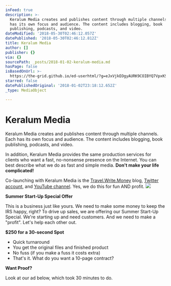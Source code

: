 ```yaml
---
inFeed: true
description: >-
  Keralum Media creates and publishes content through multiple channels. Each
  has its own focus and audience. The content includes blogging, book
  publishing, podcasts, and video.
dateModified: '2018-05-30T02:46:12.057Z'
datePublished: '2018-05-30T02:46:12.812Z'
title: Keralum Media
author: []
publisher: {}
via: {}
sourcePath: _posts/2018-01-02-keralum-media.md
hasPage: false
isBasedOnUrl: >-
  https://the-grid.github.io/ed-userhtml/?g=eJxVjkEOgyAURK9COIBYQ7VpxKSbXqAnQPiWn4KYD9W0py_RVZfzMm8yPU6kA7ANbXaKt7LmzAE-XVb83ErOEhnFXc5LugqxeP0BqlYMECsTg1jRQhRN18jLqauLu6-NkSyQ4iVr7-N2f3v_MAQwsxC_O5oKSgfaYHxhvv0Xh14cz4YfMrI4TA
starred: false
datePublishedOriginal: '2018-01-02T23:18:12.652Z'
_type: MediaObject

---
```

# Keralum Media

Keralum Media creates and publishes content through multiple channels. Each has its own focus and audience. The content includes blogging, book publishing, podcasts, and video.

In addition, Keralum Media provides the same production services for clients who want a fast, no-nonsense presence on the Internet. You can best describe what we do as fast and simple media. **Don't make your life complicated!**

Co-launching with Keralum Media is the [Travel.Write.Money][0] blog, [Twitter account][1], and [YouTube channel][2]. Yes, we do this for fun AND profit.
![](https://the-grid-user-content.s3-us-west-2.amazonaws.com/785d6f18-32c1-4dd9-8ec7-ace1e667e45d.jpg)

**Summer Start-Up Special Offer**

This is a business just like yours. We need to make some money to keep the IRS happy, right? To drive up sales, we are offering our Summer Start-Up Special. We're starting up and need customers. And we need to make a "profit". Let's help each other out.

**$250 for a 30-second Spot**

* Quick turnaround
* You get the original files and finished product
* No fuss (if you make a fuss it costs extra)
* That's it. What do you want a 10-page contract?

**Want Proof?**

Look at our ad below, which took 30 minutes to do.

[0]: http://Travel.Write.Money/
[1]: https://twitter.com/twm_blog "Travel.Write.Money Blog"
[2]: https://www.youtube.com/channel/UCCzY1btAqZ3G6B7uotYuVjQ "Trave.Write.Money on YouTube"